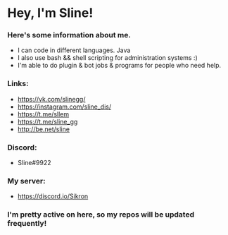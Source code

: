 # Hey, I'm Sline!

### Here's some information about me.

  - I can code in different languages. Java
  - I also use bash && shell scripting for administration systems :)
  - I'm able to do plugin & bot jobs & programs for people who need help.

### Links:
  - https://vk.com/slinegg/
  - https://instagram.com/sline_dis/
  - https://t.me/sllem
  - https://t.me/sline_gg
  - http://be.net/sline

### Discord:
  - Sline#9922
### My server: 
  - https://discord.io/Sikron

### I'm pretty active on here, so my repos will be updated frequently!
